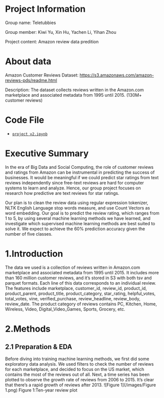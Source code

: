 # Project Information
Group name: Teletubbies

Group member: Kiwi Yu, Xin Hu, Yachen Li, Yihan Zhou

Project content: Amazon review data predition

# About data
Amazon Customer Reviews Dataset: https://s3.amazonaws.com/amazon-reviews-pds/readme.html

Description: The dataset collects reviews written in the Amazon.com marketplace and associated metadata from 1995 until 2015. 
(130M+ customer reviews)

# Code File
- [`project v2.ipynb`](https://github.com/ikiwisline/ANLY-502/blob/master/project%20v2.ipynb)

# Executive Summary

In the era of Big Data and Social Computing, the role of customer reviews and ratings from Amazon can be instrumental in predicting the success of businesses. It would be meaningful if we could predict star ratings from text reviews independently since free-text reviews are hard for computer systems to learn and analyze. Hence, our group project focuses on research how predictive are text reviews for star ratings. 

Our plan is to clean the review data using regular expression tokenizer, NLTK English Language stop words measure, and use Count Vectors as word embedding.  Our goal is to predict the review rating, which ranges from 1 to 5, by using several machine learning methods we have learned, and investigate which supervised machine learning methods are best suited to solve it. We expect to achieve the 60% prediction accuracy given the number of five classes. 

# 1.Introduction
The data we used is a collection of reviews written in Amazon.com marketplace and associated metadata from 1995 until 2015. It includes more than 160 million customer reviews, and it’s stored in S3 with both tsv and parquet formats. Each line of this data corresponds to an individual review. The features include marketplace, customer_id, review_id, product_id, product_parent, product_title, product_category, star_rating, helpful_votes, total_votes, vine, verified_purchase, review_headline, review_body, review_date. The product category of reviews contains PC, Kitchen, Home, Wireless, Video, Digital_Video_Games, Sports, Grocery, etc.

# 2.Methods
## 2.1 Preparation & EDA
Before diving into training machine learning methods, we first did some exploratory data analysis. We used filters to check the number of reviews for each marketplace, and decided to focus on the US market, which contains the most of the reviews out of all. Next, a time series has been plotted to observe the growth rate of reviews from 2006 to 2015. It’s clear that there’s a rapid growth of reviews after 2013.
![Figure 1](/images/Figure 1.png)
Figure 1:Ten-year review plot

